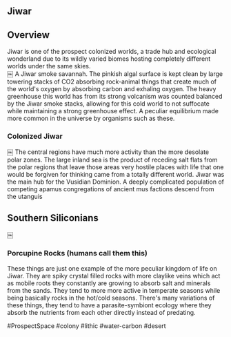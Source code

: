 ## Jiwar

## Overview

Jiwar is one of the prospect colonized worlds, a trade hub and ecological wonderland due to its wildly varied biomes hosting completely different worlds under the same skies.  
￼
A Jiwar smoke savannah.  The pinkish algal surface is kept clean by large towering stacks of CO2 absorbing rock-animal things that create much of the world's oxygen by absorbing carbon and exhaling oxygen.  The heavy greenhouse this world has from its strong volcanism was counted balanced by the Jiwar smoke stacks, allowing for this cold world to not suffocate while maintaining a strong greenhouse effect.  A peculiar equilibrium made more common in the universe by organisms such as these.

### Colonized Jiwar

￼
The central regions have much more activity than the more desolate polar zones.  The large inland sea is the product of receding salt flats from the polar regions that leave those areas very hostile places with life that one would be forgiven for thinking came from a totally different world.  Jiwar was the main hub for the Vusidian Dominion.  A deeply complicated population of competing apamus congregations of ancient mus factions descend from the utanguis

## Southern Siliconians
￼
### Porcupine Rocks (humans call them this)

These things are just one example of the more peculiar kingdom of life on Jiwar.  They are spiky crystal filled rocks with more claylike veins which act as mobile roots they constantly are growing to absorb salt and minerals from the sands.  They tend to more more active in temperate seasons while being basically rocks in the hot/cold seasons.  There's many variations of these things, they tend to have a parasite-symbiont ecology where they absorb the nutrients from each other directly instead of predating.  

#ProspectSpace 
#colony 
#lithic 
#water-carbon 
#desert 